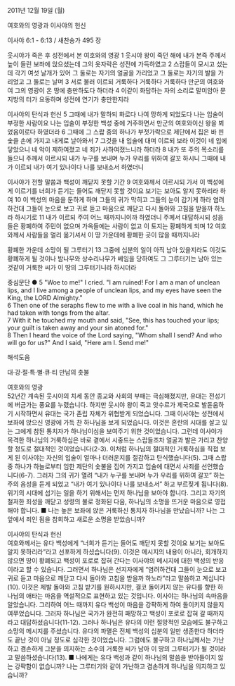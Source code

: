 2011년 12월 19일 (월)

여호와의 영광과 이사야의 헌신



이사야 6:1 - 6:13 / 새찬송가 495 장


웃시야가 죽은 후 성전에서 본 여호와의 영광
1 웃시야 왕이 죽던 해에 내가 본즉 주께서 높이 들린 보좌에 앉으셨는데 그의 옷자락은 성전에 가득하였고 2 스랍들이 모시고 섰는데 각기 여섯 날개가 있어 그 둘로는 자기의 얼굴을 가리었고 그 둘로는 자기의 발을 가리었고 그 둘로는 날며 3 서로 불러 이르되 거룩하다 거룩하다 거룩하다 만군의 여호와여 그의 영광이 온 땅에 충만하도다 하더라 4 이같이 화답하는 자의 소리로 말미암아 문지방의 터가 요동하며 성전에 연기가 충만한지라

이사야의 탄식과 헌신
5 그때에 내가 말하되 화로다 나여 망하게 되었도다 나는 입술이 부정한 사람이요 나는 입술이 부정한 백성 중에 거주하면서 만군의 여호와이신 왕을 뵈었음이로다 하였더라 6 그때에 그 스랍 중의 하나가 부젓가락으로 제단에서 집은 바 핀 숯을 손에 가지고 내게로 날아와서 7 그것을 내 입술에 대며 이르되 보라 이것이 네 입에 닿았으니 네 악이 제하여졌고 네 죄가 사하여졌느니라 하더라 8 내가 또 주의 목소리를 들으니 주께서 이르시되 내가 누구를 보내며 누가 우리를 위하여 갈꼬 하시니 그때에 내가 이르되 내가 여기 있나이다 나를 보내소서 하였더니

이사야가 전할 말씀과 백성이 깨닫지 못할 기간
9 여호와께서 이르시되 가서 이 백성에게 이르기를 너희가 듣기는 들어도 깨닫지 못할 것이요 보기는 보아도 알지 못하리라 하여 10 이 백성의 마음을 둔하게 하며 그들의 귀가 막히고 그들의 눈이 감기게 하라 염려하건대 그들이 눈으로 보고 귀로 듣고 마음으로 깨닫고 다시 돌아와 고침을 받을까 하노라 하시기로 11 내가 이르되 주여 어느 때까지니이까 하였더니 주께서 대답하시되 성읍들은 황폐하여 주민이 없으며 가옥들에는 사람이 없고 이 토지는 황폐하게 되며 12 여호와께서 사람들을 멀리 옮기셔서 이 땅 가운데에 황폐한 곳이 많을 때까지니라

황폐한 가운데 소망이 될 그루터기
13 그중에 십분의 일이 아직 남아 있을지라도 이것도 황폐하게 될 것이나 밤나무와 상수리나무가 베임을 당하여도 그 그루터기는 남아 있는 것같이 거룩한 씨가 이 땅의 그루터기니라 하시더라

중심문단 ● 5 "Woe to me!" I cried. "I am ruined! For I am a man of unclean lips, and I live among a people of unclean lips, and my eyes have seen the King, the LORD Almighty."   
6 Then one of the seraphs flew to me with a live coal in his hand, which he had taken with tongs from the altar.   
7 With it he touched my mouth and said, "See, this has touched your lips; your guilt is taken away and your sin atoned for."   
8 Then I heard the voice of the Lord saying, "Whom shall I send? And who will go for us?" And I said, "Here am I. Send me!"

해석도움





대·강·절·특·별·큐·티 만남의 촛불

여호와의 영광  
52년간 계속된 웃시야의 치세 동안 종교와 사회의 부패는 극심해졌지만, 유대는 전성기에 버금가는 풍요를 누렸습니다. 하지만 웃시야 왕이 죽고 앗수르가 제국으로 발돋움하기 시작하면서 유대는 국가 존립 자체가 위협받게 되었습니다. 그때 이사야는 성전에서 보좌에 앉으신 영광에 가득 찬 하나님을 보게 되었습니다. 이것은 혼란의 시대를 살고 있는 그에게 참된 통치자가 하나님이심을 보여주기 위한 것이었습니다. 그런데 이사야가 목격한 하나님의 거룩하심은 바로 곁에서 시중드는 스랍들조차 얼굴과 발은 가리고 찬양할 정도로 절대적인 것이었습니다(2-3). 이처럼 하나님의 절대적인 거룩하심을 직접 보게 된 이사야는 자신의 입술이 얼마나 더러운지를 절감하고 탄식했습니다(5). 그때 스랍 중 하나가 하늘로부터 임한 제단의 숯불을 집어 가지고 입술에 대면서 사죄를 선언했습니다(6-7). 그러자 그의 귀가 열려 “내가 누구를 보내며 누가 우리를 위하여 갈꼬” 하는 주의 음성을 듣게 되었고 “내가 여기 있나이다 나를 보내소서” 하고 부르짖게 됩니다(8). 위기의 시대에 섬기는 일을 하기 위해서는 먼저 하나님을 보아야 합니다. 그리고 자기의 철저한 죄성을 깨닫고 성령의 불로 정화된 다음, 하나님의 소명을 뜨거운 마음으로 영접해야 합니다.
■ 나는 높은 보좌에 앉은 거룩하신 통치자 하나님을 만났습니까? 나는 그 앞에서 죄인 됨을 참회하고 새로운 소명을 받았습니까?

이사야의 탄식과 헌신  
여호와께서는 유다 백성에게 “너희가 듣기는 들어도 깨닫지 못할 것이요 보기는 보아도 알지 못하리라”라고 선포하게 하셨습니다(9). 이것은 메시지의 내용이 아니라, 회개하지 않으면 땅이 황폐되고 백성이 포로로 잡혀 간다는 이사야의 메시지에 대한 백성의 반응이라고 할 수 있습니다. 그러면서 하나님은 선지자에게 “염려하건대 그들이 눈으로 보고 귀로 듣고 마음으로 깨닫고 다시 돌아와 고침을 받을까 하노라”라고 말씀하고 계십니다(10). 이것은 제발 돌아와 고침 받기를 원하시지만, 결코 돌이키지 않는 유다를 향한 하나님의 애타는 마음을 역설적으로 표현하고 있는 것입니다. 이사야는 하나님의 속마음을 알았습니다. 그리하여 어느 때까지 유다 백성이 마음을 강퍅하게 하여 돌이키지 않을지 여쭈었습니다. 그러자 하나님은 국가가 완전히 패망하고 백성이 포로로 잡혀 갈 때까지라고 대답하셨습니다(11-12). 그러나 하나님은 유다의 이런 절망적인 모습에도 불구하고 소망의 메시지를 주셨습니다. 유다의 파멸은 전체 백성의 십분의 일만 생존한다 하더라도 끝난 것이 아닐 정도로 심각한 것이었습니다. 그럼에도 불구하고 하나님께서는 가난하고 겸손하게 그분을 의지하는 소수의 거룩한 씨가 남아 이 땅의 그루터기가 될 것이라고 말씀하셨습니다(13).
■ 나에게는 유다 백성과 같이 하나님의 말씀을 받아들이지 않는 강퍅함이 없습니까? 나는 그루터기와 같이 가난하고 겸손하게 하나님을 의지하고 있습니까?